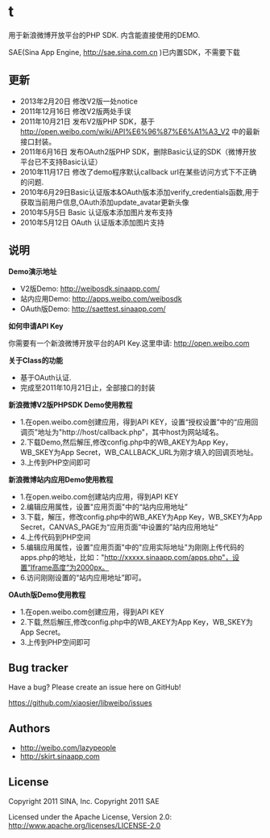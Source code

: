 t
=================

用于新浪微博开放平台的PHP SDK. 内含能直接使用的DEMO.

SAE(Sina App Engine, http://sae.sina.com.cn )已内置SDK，不需要下载


更新
-----

+ 2013年2月20日 修改V2版一处notice
+ 2011年12月16日 修改V2版两处手误
+ 2011年10月21日 发布V2版PHP SDK，基于 http://open.weibo.com/wiki/API%E6%96%87%E6%A1%A3_V2 中的最新接口封装。
+ 2011年6月16日 发布OAuth2版PHP SDK，删除Basic认证的SDK（微博开放平台已不支持Basic认证）
+ 2010年11月17日 修改了demo程序默认callback url在某些访问方式下不正确的问题.
+ 2010年6月29日Basic认证版本&OAuth版本添加verify_credentials函数,用于获取当前用户信息,OAuth添加update_avatar更新头像
+ 2010年5月5日 Basic 认证版本添加图片发布支持
+ 2010年5月12日 OAuth 认证版本添加图片支持

说明
-----
**Demo演示地址**

+ V2版Demo: http://weibosdk.sinaapp.com/
+ 站内应用Demo: http://apps.weibo.com/weibosdk
+ OAuth版Demo: http://saettest.sinaapp.com/

**如何申请API Key**

你需要有一个新浪微博开放平台的API Key.这里申请: http://open.weibo.com

**关于Class的功能**

+ 基于OAuth认证.
+ 完成至2011年10月21日止，全部接口的封装

**新浪微博V2版PHPSDK Demo使用教程**

+ 1.在open.weibo.com创建应用，得到API KEY，设置“授权设置”中的“应用回调页”地址为"http://host/callback.php"，其中host为网站域名。
+ 2.下载Demo,然后解压,修改config.php中的WB_AKEY为App Key，WB_SKEY为App Secret，WB_CALLBACK_URL为刚才填入的回调页地址。
+ 3.上传到PHP空间即可

**新浪微博站内应用Demo使用教程**
+ 1.在open.weibo.com创建站内应用，得到API KEY
+ 2.编辑应用属性，设置"应用页面"中的“站内应用地址”
+ 3.下载，解压，修改config.php中的WB_AKEY为App Key，WB_SKEY为App Secret，CANVAS_PAGE为“应用页面”中设置的”站内应用地址“
+ 4.上传代码到PHP空间
+ 5.编辑应用属性，设置"应用页面"中的"应用实际地址"为刚刚上传代码的apps.php的地址，比如："http://xxxxx.sinaapp.com/apps.php"，设置“Iframe高度“为2000px。
+ 6.访问刚刚设置的“站内应用地址”即可。

**OAuth版Demo使用教程**
+ 1.在open.weibo.com创建应用，得到API KEY
+ 2.下载,然后解压,修改config.php中的WB_AKEY为App Key，WB_SKEY为App Secret。
+ 3.上传到PHP空间即可


Bug tracker
-----------

Have a bug? Please create an issue here on GitHub!

https://github.com/xiaosier/libweibo/issues


Authors
-------

+ http://weibo.com/lazypeople
+ http://skirt.sinaapp.com


License
---------------------

Copyright 2011 SINA, Inc.
Copyright 2011 SAE

Licensed under the Apache License, Version 2.0: http://www.apache.org/licenses/LICENSE-2.0
